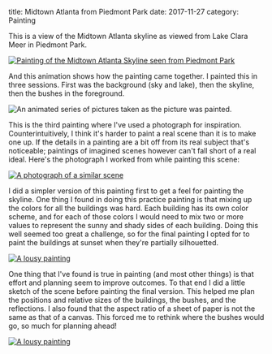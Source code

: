 title: Midtown Atlanta from Piedmont Park
date: 2017-11-27
category: Painting

This is a view of the Midtown Atlanta skyline as viewed from Lake Clara Meer in Piedmont Park.

<a href="/images/paintings/November_27_2017-Midtown.jpg"><img src="/images/paintings/small-November_27_2017-Midtown.jpg" alt="Painting of the Midtown Atlanta Skyline seen from Piedmont Park" class="center" /></a>

And this animation shows how the painting came together.
I painted this in three sessions.
First was the background (sky and lake), then the skyline, then the bushes in the foreground.

<img src="/images/paintings/midtown.gif" alt="An animated series of pictures taken as the picture was painted." class="center" />

This is the third painting where I've used a photograph for inspiration.
Counterintuitively, I think it's harder to paint a real scene than it is to make one up.
If the details in a painting are a bit off from its real subject that's noticeable; paintings of imagined scenes however can't fall short of a real ideal.
Here's the photograph I worked from while painting this scene:

<a href="/images/paintings/midtown-inspiration.jpg"><img src="/images/paintings/small-midtown-inspiration.jpg" alt="A photograph of a similar scene" class="center" /></a>

I did a simpler version of this painting first to get a feel for painting the skyline.
One thing I found in doing this practice painting is that mixing up the colors for all the buildings was hard.
Each building has its own color scheme, and for each of those colors I would need to mix two or more values to represent the sunny and shady sides of each building.
Doing this well seemed too great a challenge, so for the final painting I opted for to paint the buildings at sunset when they're partially silhouetted.

<a href="/images/paintings/midtown-practice.jpg"><img src="/images/paintings/small-midtown-practice.jpg" alt="A lousy painting" class="center" /></a>

One thing that I've found is true in painting (and most other things) is that effort and planning seem to improve outcomes.
To that end I did a little sketch of the scene before painting the final version.
This helped me plan the positions and relative sizes of the buildings, the bushes, and the reflections.
I also found that the aspect ratio of a sheet of paper is not the same as that of a canvas.
This forced me to rethink where the bushes would go, so much for planning ahead!

<a href="/images/paintings/midtown-sketch.jpg"><img src="/images/paintings/small-midtown-sketch.jpg" alt="A lousy painting" class="center" /></a>
